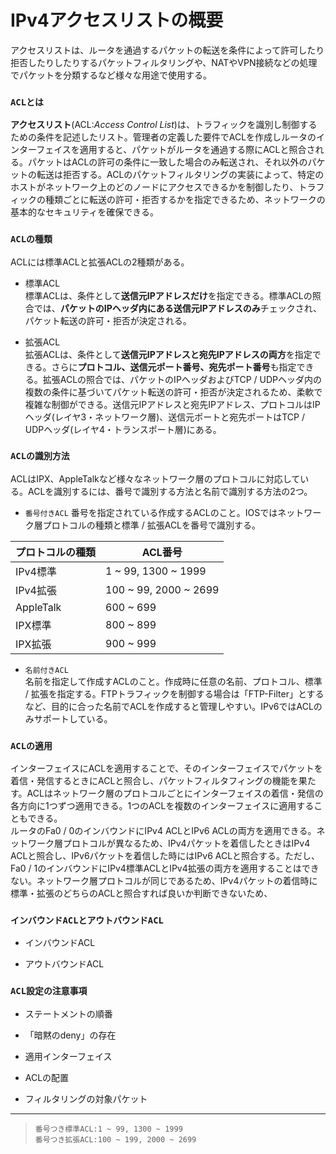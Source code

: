 # IPv4アクセスリストの概要
アクセスリストは、ルータを通過するパケットの転送を条件によって許可したり拒否したりしたりするパケットフィルタリングや、NATやVPN接続などの処理でパケットを分類するなど様々な用途で使用する。

### `ACLとは`
**アクセスリスト**(ACL:*Access Control List*)は、トラフィックを識別し制御するための条件を記述したリスト。管理者の定義した要件でACLを作成しルータのインターフェイスを適用すると、パケットがルータを通過する際にACLと照合される。パケットはACLの許可の条件に一致した場合のみ転送され、それ以外のパケットの転送は拒否する。ACLのパケットフィルタリングの実装によって、特定のホストがネットワーク上のどのノードにアクセスできるかを制御したり、トラフィックの種類ごとに転送の許可・拒否するかを指定できるため、ネットワークの基本的なセキュリティを確保できる。

### `ACLの種類`
ACLには標準ACLと拡張ACLの2種類がある。

- 標準ACL  
標準ACLは、条件として**送信元IPアドレスだけ**を指定できる。標準ACLの照合では、**パケットのIPヘッダ内にある送信元IPアドレスのみ**チェックされ、パケット転送の許可・拒否が決定される。

- 拡張ACL  
拡張ACLは、条件として**送信元IPアドレスと宛先IPアドレスの両方**を指定できる。さらに**プロトコル、送信元ポート番号、宛先ポート番号**も指定できる。拡張ACLの照合では、パケットのIPヘッダおよびTCP / UDPヘッダ内の複数の条件に基づいてパケット転送の許可・拒否が決定されるため、柔軟で複雑な制御ができる。送信元IPアドレスと宛先IPアドレス、プロトコルはIPヘッダ(レイヤ3・ネットワーク層)、送信元ポートと宛先ポートはTCP / UDPヘッダ(レイヤ4・トランスポート層)にある。

### `ACLの識別方法`
ACLはIPX、AppleTalkなど様々なネットワーク層のプロトコルに対応している。ACLを識別するには、番号で識別する方法と名前で識別する方法の2つ。

- `番号付きACL`
番号を指定されている作成するACLのこと。IOSではネットワーク層プロトコルの種類と標準 / 拡張ACLを番号で識別する。

|プロトコルの種類|ACL番号               |
|--------------|---------------------|
|IPv4標準       |1 ~ 99, 1300 ~ 1999  |
|IPv4拡張       |100 ~ 99, 2000 ~ 2699|
|AppleTalk     |600 ~ 699            |
|IPX標準        |800 ~ 899            |
|IPX拡張        |900 ~ 999            |

- `名前付きACL`  
名前を指定して作成すACLのこと。作成時に任意の名前、プロトコル、標準 / 拡張を指定する。FTPトラフィックを制御する場合は「FTP-Filter」とするなど、目的に合った名前でACLを作成すると管理しやすい。IPv6ではACLのみサポートしている。

### `ACLの適用`
インターフェイスにACLを適用することで、そのインターフェイスでパケットを着信・発信するときにACLと照合し、パケットフィルタフィングの機能を果たす。ACLはネットワーク層のプロトコルごとにインターフェイスの着信・発信の各方向に1つずつ適用できる。1つのACLを複数のインターフェイスに適用することもできる。  
ルータのFa0 / 0のインバウンドにIPv4 ACLとIPv6 ACLの両方を適用できる。ネットワーク層プロトコルが異なるため、IPv4パケットを着信したときはIPv4 ACLと照合し、IPv6パケットを着信した時にはIPv6 ACLと照合する。ただし、Fa0 / 1のインバウンドにIPv4標準ACLとIPv4拡張の両方を適用することはできない。ネットワーク層プロトコルが同じであるため、IPv4パケットの着信時に標準・拡張のどちらのACLと照合すれば良いか判断できないため、

### `インバウンドACLとアウトバウンドACL`

- インバウンドACL

- アウトバウンドACL

### `ACL設定の注意事項`

- ステートメントの順番

- 「暗黙のdeny」の存在

- 適用インターフェイス

- ACLの配置

- フィルタリングの対象パケット

---
> `番号つき標準ACL:1 ~ 99, 1300 ~ 1999`  
> `番号つき拡張ACL:100 ~ 199, 2000 ~ 2699`
